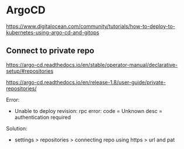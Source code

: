 # ArgoCD

https://www.digitalocean.com/community/tutorials/how-to-deploy-to-kubernetes-using-argo-cd-and-gitops

## Connect to private repo
https://argo-cd.readthedocs.io/en/stable/operator-manual/declarative-setup/#repositories

https://argo-cd.readthedocs.io/en/release-1.8/user-guide/private-repositories/

Error:
- Unable to deploy revision: rpc error: code = Unknown desc = authentication required

Solution:
- settings > repositories > connecting repo using https > url and pat
